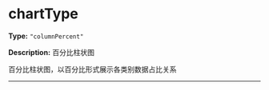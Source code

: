 # chartType

**Type:** `"columnPercent"`

**Description:**
百分比柱状图
  
  百分比柱状图，以百分比形式展示各类别数据占比关系

---

